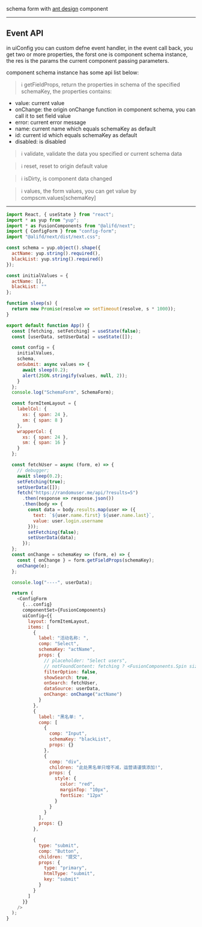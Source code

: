 schema form with [ant design](https://ant.design/docs/react/introduce-cn) component

---

## Event API

in uiConfig you can custom defne event handler, in the event call back, you get two or more properties, the forst one is component schema instance, the res is the params the current component passing parameters.

component schema instance has some api list below:

> ℹ️ getFieldProps<schemaKey>, return the properties in schema of the specified schemaKey, the properties contains:

- value: current value
- onChange: the origin onChange function in component schema, you can call it to set field value
- error: current error message
- name: current name which equals schemaKey as default
- id: current id which equals schemaKey as default
- disabled: is disabled

> ℹ️ validate<data>, validate the data you specified or current schema data

> ℹ️ reset, reset to origin default value

> ℹ️ isDirty, is component data changed

> ℹ️ values, the form values, you can get value by compscm.values[schemaKey]

---

```javascript
import React, { useState } from "react";
import * as yup from "yup";
import * as FusionComponents from "@alifd/next";
import { ConfigForm } from "config-form";
import "@alifd/next/dist/next.css";

const schema = yup.object().shape({
  actName: yup.string().required(),
  blackList: yup.string().required()
});

const initialValues = {
  actName: [],
  blackList: ""
};

function sleep(s) {
  return new Promise(resolve => setTimeout(resolve, s * 1000));
}

export default function App() {
  const [fetching, setFetching] = useState(false);
  const [userData, setUserData] = useState([]);

  const config = {
    initialValues,
    schema,
    onSubmit: async values => {
      await sleep(0.2);
      alert(JSON.stringify(values, null, 2));
    }
  };
  console.log("SchemaForm", SchemaForm);

  const formItemLayout = {
    labelCol: {
      xs: { span: 24 },
      sm: { span: 8 }
    },
    wrapperCol: {
      xs: { span: 24 },
      sm: { span: 16 }
    }
  };

  const fetchUser = async (form, e) => {
    // debugger;
    await sleep(0.2);
    setFetching(true);
    setUserData([]);
    fetch("https://randomuser.me/api/?results=5")
      .then(response => response.json())
      .then(body => {
        const data = body.results.map(user => ({
          text: `${user.name.first} ${user.name.last}`,
          value: user.login.username
        }));
        setFetching(false);
        setUserData(data);
      });
  };
  const onChange = schemaKey => (form, e) => {
    const { onChange } = form.getFieldProps(schemaKey);
    onChange(e);
  };

  console.log("----", userData);

  return (
    <ConfigForm
      {...config}
      componentSet={FusionComponents}
      uiConfig={{
        layout: formItemLayout,
        items: [
          {
            label: "活动名称: ",
            comp: "Select",
            schemaKey: "actName",
            props: {
              // placeholder: "Select users",
              // notFoundContent: fetching ? <FusionComponents.Spin size="small" /> : null,
              filterOption: false,
              showSearch: true,
              onSearch: fetchUser,
              dataSource: userData,
              onChange: onChange("actName")
            }
          },
          {
            label: "黑名单: ",
            comp: [
              {
                comp: "Input",
                schemaKey: "blackList",
                props: {}
              },
              {
                comp: "div",
                children: "此处黑名单只增不减，运营请谨慎添加!",
                props: {
                  style: {
                    color: "red",
                    marginTop: "10px",
                    fontSize: "12px"
                  }
                }
              }
            ],
            props: {}
          },

          {
            type: "submit",
            comp: "Button",
            children: "提交",
            props: {
              type: "primary",
              htmlType: "submit",
              key: "submit"
            }
          }
        ]
      }}
    />
  );
}
```
